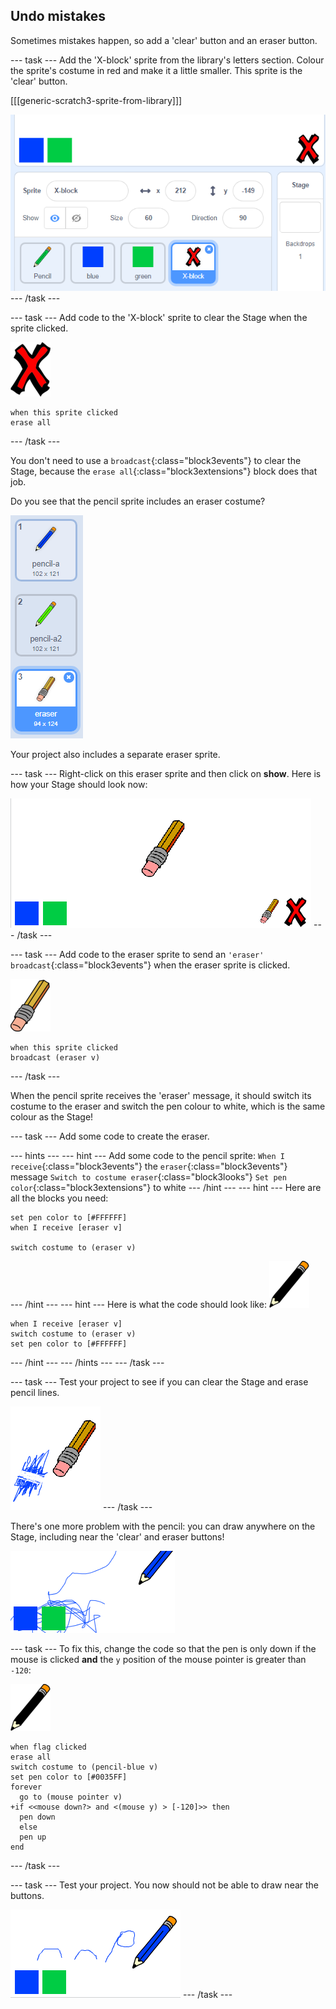 ## Undo mistakes

Sometimes mistakes happen, so add a 'clear' button and an eraser button.

--- task ---
Add the 'X-block' sprite from the library's letters section. Colour the sprite's costume in red and make it a little smaller. This sprite is the 'clear' button.

[[[generic-scratch3-sprite-from-library]]]

![screenshot](images/paint-x.png)
--- /task ---

--- task ---
Add code to the 'X-block' sprite to clear the Stage when the sprite clicked.

![cross](images/cross.png)
```blocks3
when this sprite clicked
erase all
```
--- /task ---

You don't need to use a `broadcast`{:class="block3events"} to clear the Stage, because the `erase all`{:class="block3extensions"} block does that job.

Do you see that the pencil sprite includes an eraser costume?

![screenshot](images/paint-eraser-costume.png)

Your project also includes a separate eraser sprite. 

--- task ---
Right-click on this eraser sprite and then click on **show**. Here is how your Stage should look now:

![screenshot](images/paint-eraser-stage.png)
--- /task ---

--- task ---
Add code to the eraser sprite to send an `'eraser' broadcast`{:class="block3events"} when the eraser sprite is clicked.

![eraser](images/eraser.png)
```blocks3
when this sprite clicked
broadcast (eraser v)
```
--- /task ---

When the pencil sprite receives the 'eraser' message, it should switch its costume to the eraser and switch the pen colour to white, which is the same colour as the Stage!

--- task ---
Add some code to create the eraser.

--- hints ---
--- hint ---
Add some code to the pencil sprite:
`When I receive`{:class="block3events"} the `eraser`{:class="block3events"} message
`Switch to costume eraser`{:class="block3looks"} 
`Set pen color`{:class="block3extensions"} to white
--- /hint ---
--- hint ---
Here are all the blocks you need:
```blocks3
set pen color to [#FFFFFF]
when I receive [eraser v]

switch costume to (eraser v)
```
--- /hint ---
--- hint ---
Here is what the code should look like:
![pencil](images/pencil.png)
```blocks3
when I receive [eraser v]
switch costume to (eraser v)
set pen color to [#FFFFFF]
```
--- /hint ---
--- /hints ---
--- /task ---

--- task ---
Test your project to see if you can clear the Stage and erase pencil lines.

![screenshot](images/paint-erase-test.png)
--- /task ---

There's one more problem with the pencil: you can draw anywhere on the Stage, including near the 'clear' and eraser buttons!

![screenshot](images/paint-draw-problem.png)

--- task ---
To fix this, change the code so that the pen is only down if the mouse is clicked __and__ the `y` position of the mouse pointer is greater than `-120`:

![pencil](images/pencil.png)
```blocks3
when flag clicked
erase all
switch costume to (pencil-blue v)
set pen color to [#0035FF]
forever
  go to (mouse pointer v)
+if <<mouse down?> and <(mouse y) > [-120]>> then 
  pen down
  else
  pen up
end
```
--- /task ---

--- task ---
Test your project. You now should not be able to draw near the buttons.

![screenshot](images/paint-fixed.png)
--- /task ---
